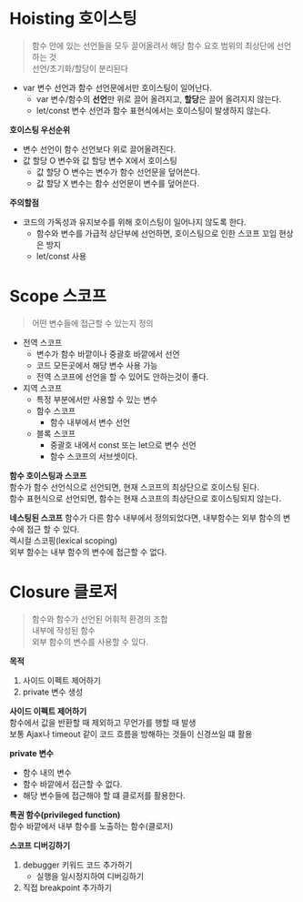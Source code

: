 # Hoisting 호이스팅
> 함수 안에 있는 선언들을 모두 끌어올려서 해당 함수 요호 범위의 최상단에 선언하는 것  
> 선언/초기화/할당이 분리된다  
- var 변수 선언과 함수 선언문에서만 호이스팅이 일어난다.
    - var 변수/함수의 **선언**만 위로 끌어 올려지고, **할당**은 끌어 올려지지 않는다.
    - let/const 변수 선언과 함수 표현식에서는 호이스팅이 발생하지 않는다.  

**호이스팅 우선순위**  
- 변수 선언이 함수 선언보다 위로 끌어올려진다.
- 값 할당 O 변수와 값 할당 변수 X에서 호이스팅
  - 값 할당 O 변수는 변수가 함수 선언문을 덮어쓴다.
  - 값 할당 X 변수는 함수 선언문이 변수를 덮어쓴다.

**주의할점**
- 코드의 가독성과 유지보수를 위해 호이스팅이 일어나지 않도록 한다.
  - 함수와 변수를 가급적 상단부에 선언하면, 호이스팅으로 인한 스코프 꼬임 현상은 방지
  - let/const 사용

# Scope 스코프
> 어떤 변수들에 접근할 수 있는지 정의

- 전역 스코프
  - 변수가 함수 바깥이나 중괄호 바깥에서 선언
  - 코드 모든곳에서 해당 변수 사용 가능
  - 전역 스코프에 선언을 할 수 있어도 안하는것이 좋다.
- 지역 스코프
  - 특정 부분에서만 사용할 수 있는 변수
  - 함수 스코프
    - 함수 내부에서 변수 선언
  - 블록 스코프
    - 중괄호 내에서 const 또는 let으로 변수 선언
    - 함수 스코프의 서브셋이다.

**함수 호이스팅과 스코프**  
함수가 함수 선언식으로 선언되면, 현재 스코프의 최상단으로 호이스팅 된다.  
함수 표현식으로 선언되면, 함수는 현재 스코프의 최상단으로 호이스팅되지 않는다.    

**네스팅된 스코프**
함수가 다른 함수 내부에서 정의되었다면, 내부함수는 외부 함수의 변수에 접근 할 수 있다.  
렉시컬 스코핑(lexical scoping)   
외부 함수는 내부 함수의 변수에 접근할 수 없다.

# Closure 클로저
> 함수와 함수가 선언된 어휘적 환경의 조합  
내부에 작성된 함수  
외부 함수의 변수를 사용할 수 있다.

**목적**
1. 사이드 이펙트 제어하기
2. private 변수 생성

**사이드 이펙트 제어하기**  
함수에서 값을 반환할 때 제외하고 무언가를 행할 때 발생  
보통 Ajax나 timeout 같이 코드 흐름을 방해하는 것들이 신경쓰일 떄 활용  

**private 변수**  
- 함수 내의 변수
- 함수 바깥에서 접근할 수 없다.
- 해당 변수들에 접근해야 할 떄 클로저를 활용한다.

**특권 함수(privileged function)**  
함수 바깥에서  내부 함수를 노출하는 함수(클로저)  

**스코프 디버깅하기**
1. debugger 키워드 코드 추가하기
   - 실행을 일시정지하여 디버깅하기
2.  직접 breakpoint 추가하기
